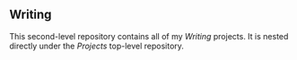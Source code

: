## Writing  ##

This second-level repository contains all of my <i>Writing</i> projects.
It is nested directly under the <i>Projects</i> top-level repository.


